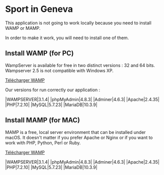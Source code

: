 # Sport in Geneva

This application is not going to work locally because you need to install WAMP or MAMP. 

In order to make it work, you will need to install one of them.

## Install WAMP (for PC)

WampServer is available for free in two distinct versions : 32 and 64 bits. Wampserver 2.5 is not compatible with Windows XP. 

[Télécharger WAMP](http://www.wampserver.com/#download-wrapper)

Our versions for run correctly our application :

|WAMPSERVER|3.1.4|
|phpMyAdmin|4.8.3|
|Adminer|4.6.3|
|Apache|2.4.35|
|PHP|7.2.10|
|MySQL|5.7.23|
|MariaDB|10.3.9|

## Install MAMP (for MAC)

MAMP is a free, local server environment that can be installed under macOS. It doesn't matter if you prefer Apache or Nginx or if you want to work with PHP, Python, Perl or Ruby.

[Télécharger WAMP](https://www.mamp.info/en/downloads/)

|WAMPSERVER|3.1.4|
|phpMyAdmin|4.8.3|
|Adminer|4.6.3|
|Apache|2.4.35|
|PHP|7.2.10|
|MySQL|5.7.23|
|MariaDB|10.3.9|
